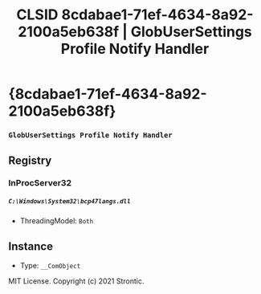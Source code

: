 ﻿---
title: "CLSID 8cdabae1-71ef-4634-8a92-2100a5eb638f | GlobUserSettings Profile Notify Handler"
excerpt: What is COM-Object CLSID 8cdabae1-71ef-4634-8a92-2100a5eb638f?
---

# {8cdabae1-71ef-4634-8a92-2100a5eb638f}

### `GlobUserSettings Profile Notify Handler`

## Registry


### InProcServer32

##### `C:\Windows\System32\bcp47langs.dll`
* ThreadingModel: `Both`

## Instance

* Type: `__ComObject`

MIT License. Copyright (c) 2021 Strontic.


